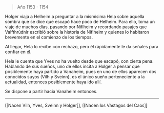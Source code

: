 > Año 1153 - 1154

Holger viaja a Helheim a preguntar a la mismísima Hela sobre aquella sombra que se dice que escapó hace poco de Helheim. Para ello, toma un viaje de muchos días, pasando por Niflheim y recordando pasajes que Valfthrúdnir escribió sobre la historia de Niflheim y quienes lo habitaron brevemente en el comienzo de los tiempos.

Al llegar, Hela lo recibe con rechazo, pero él rápidamente le da señales para confiar en él.

Hela le cuenta que Yves no ha vuelto desde que escapó, con cierta pena. Hablando de sus sueños, uno de ellos incita a Holger a pensar que posiblemente haya partido a Vanaheim, pues en uno de ellos aparecen dos conocidos suyos (Vilh y Sveinn), es el único sueño perteneciente a la actualidad, entonces posiblemente haya ido allí.

Se dispone a partir hacia Vanaheim entonces.

---

[[Nacen Vilh, Yves, Sveinn y Holger]], [[Nacen los Vástagos del Caos]]